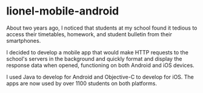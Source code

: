 # lionel-mobile-android

About two years ago, I noticed that students at my school found it tedious to access their timetables, homework, and student bulletin from their smartphones.

I decided to develop a mobile app that would make HTTP requests to the school's servers in the background and quickly format and display the response data when opened, functioning on both Android and iOS devices.

I used Java to develop for Android and Objective-C to develop for iOS. The apps are now used by over 1100 students on both platforms.
